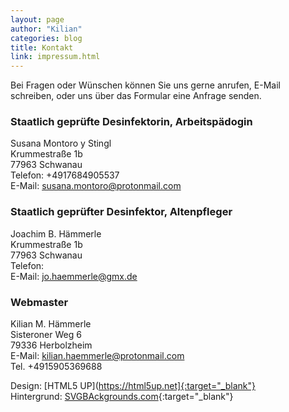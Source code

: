 ```yaml
---
layout: page
author: "Kilian"
categories: blog
title: Kontakt
link: impressum.html
---
```


Bei Fragen oder W&uuml;nschen k&ouml;nnen Sie uns gerne anrufen, E-Mail schreiben, oder uns &uuml;ber das Formular eine Anfrage senden.

### Staatlich geprüfte Desinfektorin, Arbeitspädogin
Susana Montoro y Stingl  
Krummestraße 1b  
77963 Schwanau  
Telefon: +4917684905537  
E-Mail: [susana.montoro@protonmail.com](mailto:susana.montoro@protonmail.com)

### Staatlich geprüfter Desinfektor, Altenpfleger
Joachim B. H&auml;mmerle  
Krummestraße 1b  
77963 Schwanau  
Telefon:  
E-Mail: [jo.haemmerle@gmx.de](mailto:jo.haemmerle@gmx.de)

### Webmaster  
Kilian M. H&auml;mmerle    
Sisteroner Weg 6  
79336 Herbolzheim  
E-Mail: [kilian.haemmerle@protonmail.com](mailto:kilian.haemmerle@protonmail.com)  
Tel. +4915905369688

Design: [HTML5 UP](https://html5up.net]{:target="_blank"}  
Hintergrund: [SVGBAckgrounds.com](https://svgbackgrounds.com/){:target="_blank"}  